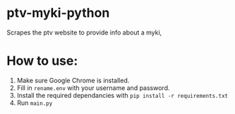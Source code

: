 # ptv-myki-python
Scrapes the ptv website to provide info about a myki,

# How to use:
1. Make sure Google Chrome is installed.
2. Fill in `rename.env` with your username and password.
3. Install the required dependancies with `pip install -r requirements.txt`
4. Run `main.py`